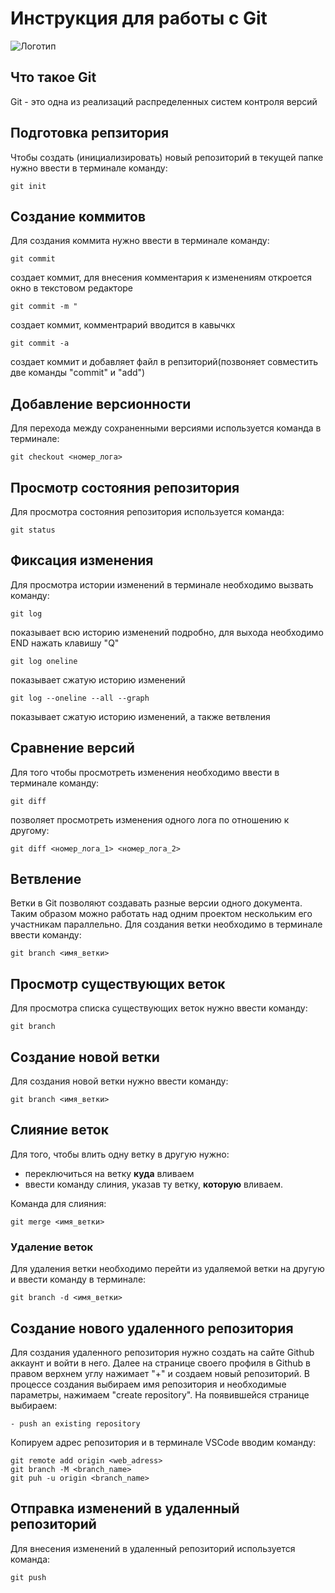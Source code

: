 # **Инструкция для работы с Git**

![Логотип](git.jpg)

## Что такое Git

Git - это одна из реализаций распределенных систем контроля версий

## Подготовка репзитория

Чтобы создать (инициализировать) новый репозиторий в текущей папке нужно ввести в терминале команду:

    git init

## Создание коммитов

Для создания коммита нужно ввести в терминале команду:

    git commit 

создает коммит, для внесения комментария к изменениям откроется окно в текстовом редакторе

    git commit -m "
создает коммит, комментрарий вводится в кавычкх

    git commit -a 
создает коммит и добавляет файл в репзиторий(позвоняет совместить две команды "commit" и "add")

## Добавление версионности

Для перехода между сохраненными версиями используется команда в терминале:

    git checkout <номер_лога>

## Просмотр состояния репозитория

Для просмотра состояния репозитория используется команда:

    git status

## Фиксация изменения

Для просмотра истории изменений в терминале необходимо вызвать команду:

    git log

показывает всю историю изменений подробно, для выхода необходимо END нажать клавишу "Q"

    git log oneline

показывает сжатую историю изменений

    git log --oneline --all --graph

показывает сжатую историю изменений, а также ветвления

## Сравнение версий

Для того чтобы просмотреть изменения необходимо ввести в терминале команду:

    git diff

позволяет просмотреть изменения одного лога по отношению к другому:

    git diff <номер_лога_1> <номер_лога_2>

## Ветвление

Ветки в Git позволяют создавать разные версии одного документа. Таким образом можно работать над одним проектом нескольким его участникам параллельно. Для создания ветки необходимо в терминале ввести команду:

    git branch <имя_ветки>

## Просмотр существующих веток

Для просмотра списка существующих веток нужно ввести команду:

    git branch

## Создание новой ветки

Для создания новой ветки нужно ввести команду:

    git branch <имя_ветки>

## Слияние веток

Для того, чтобы влить одну ветку в другую нужно:
- переключиться на ветку **куда** вливаем
- ввести команду слиния, указав ту ветку, **которую** вливаем.

Команда для слияния:

    git merge <имя_ветки>

### Удаление веток

Для удаления ветки необходимо перейти из удаляемой ветки на другую и ввести команду в терминале:

    git branch -d <имя_ветки>

## Создание нового удаленного репозитория

Для создания удаленного репозитория нужно создать на сайте Github аккаунт и войти в него. Далее на странице своего профиля в Github в правом верхнем углу нажимает "+" и создаем новый репозиторий. В процессе создания выбираем имя репозитория и необходимые параметры, нажимаем "create repository".
На появившейся странице выбираем:

    - push an existing repository

Копируем адрес репозитория и в терминале VSCode вводим команду:

    git remote add origin <web_adress>
    git branch -M <branch_name>
    git puh -u origin <branch_name>

## Отправка изменений в удаленный репозиторий

Для внесения изменений в удаленный репозиторий используется команда:

    git push
